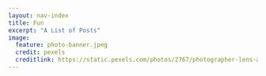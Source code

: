 ```yaml
---
layout: nav-index
title: Fun
excerpt: "A List of Posts"
image:
  feature: photo-banner.jpeg
  credit: pexels
  creditlink: https://static.pexels.com/photos/2767/photographer-lens-analog-camera-fujifilm.jpeg
---
```

